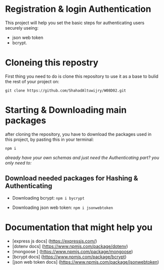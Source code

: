# Registration & login Authentication

This project will help you set the basic steps for authenticating users securely useing:
- json web token
- bcrypt.

# Cloneing this repostry

First thing you need to do is clone this repository to use it as a base to bulid the rest of your project on:

`git clone https://github.com/ShahadAltuwijry/W08D02.git`

# Starting & Downloading main packages

after cloning the repository, you have to download the packages used in this project, by pasting this in your terminal:

`npm i `

_already have your own schemas and just need the Authenticating part? you only need to:_

## Download needed packages for Hashing & Authenticating

- Downloading bcrypt:
  `npm i bycrypt`

- Downloading json web token:
  `npm i jsonwebtoken`

# Documentation that might help you

- [express js docs] (https://expressjs.com/)
- [dotenv docs] (https://www.npmjs.com/package/dotenv)
- [mongoose ] (https://www.npmjs.com/package/mongoose)
- [bcrypt docs] (https://www.npmjs.com/package/bcrypt)
- [json web token docs] (https://www.npmjs.com/package/jsonwebtoken)

